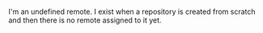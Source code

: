 I'm an undefined remote. I exist when a repository is created from scratch and then there is no remote assigned to it yet.